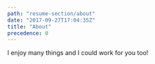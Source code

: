 ```yaml
---
path: "resume-section/about"
date: "2017-09-27T17:04:35Z"
title: "About"
precedence: 0
---
```


I enjoy many things and I could work for you too!